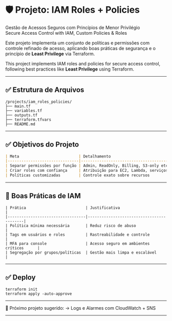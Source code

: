 # 🛡️ Projeto: IAM Roles + Policies  
Gestão de Acessos Seguros com Princípios de Menor Privilégio  
Secure Access Control with IAM, Custom Policies & Roles

Este projeto implementa um conjunto de políticas e permissões com controle refinado de acesso, aplicando boas práticas de segurança e o princípio de **Least Privilege** via Terraform.

This project implements IAM roles and policies for secure access control, following best practices like **Least Privilege** using Terraform.

---

## ✅ Estrutura de Arquivos
```
/projects/iam_roles_policies/
├── main.tf
├── variables.tf
├── outputs.tf
├── terraform.tfvars
├── README.md
```
---

## ✅ Objetivos do Projeto

```markdown
| Meta                          | Detalhamento                              |
|-------------------------------|-------------------------------------------|
| Separar permissões por função | Admin, ReadOnly, Billing, S3-only etc     |
| Criar roles com confiança     | Atribuição para EC2, Lambda, serviços etc |
| Políticas customizadas        | Controle exato sobre recursos             |
```
---

## 🔐 Boas Práticas de IAM
```
| Prática                          | Justificativa                            |
|----------------------------------|------------------------------------------|
| Política mínima necessária       | Reduz risco de abuso                     |
| Tags em usuários e roles         | Rastreabilidade e controle               |
| MFA para console                 | Acesso seguro em ambientes críticos      |
| Segregação por grupos/políticas  | Gestão mais limpa e escalável            |
```
---

## ✅ Deploy
```
terraform init
terraform apply -auto-approve
```
---

📘 Próximo projeto sugerido:
→ Logs e Alarmes com CloudWatch + SNS

---

